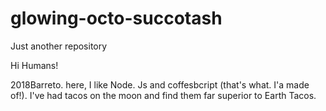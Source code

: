# glowing-octo-succotash
Just another repository


Hi Humans!

2018Barreto. here, I like Node. Js and coffesbcript (that's what. I'a made of!).
I've had tacos on the moon and find them far superior to Earth Tacos.
